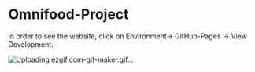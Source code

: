 # Omnifood-Project
In order to see the website, click on Environment-> GitHub-Pages -> View Development.

![Uploading ezgif.com-gif-maker.gif…]()
